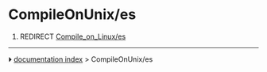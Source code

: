 # CompileOnUnix/es
1.  REDIRECT [Compile_on_Linux/es](Compile_on_Linux/es.md)



---
⏵ [documentation index](../README.md) > CompileOnUnix/es
